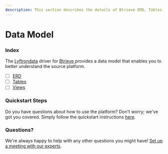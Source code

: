 ```yaml
---
description: This section describes the details of Btrieve ERD, Tables, and Views.
---
```


# Data Model

### Index

The  [Lyftrondata](https://www.lyftrondata.com/) driver for [Btrieve](https://www.lyftrondata.com/integration/btrieve/)[ ](https://www.lyftrondata.com/integration/btrieve/)provides a data model that enables you to better understand the source platform.

* [ ] [ERD](../../../technology-analytics/btrieve/data-model/erd.md)
* [ ] [Tables](../../../technology-analytics/btrieve/data-model/tables.md)
* [ ] [Views](../../../technology-analytics/btrieve/data-model/views.md)

### Quickstart Steps

Do you have questions about how to use the platform? Don't worry; we've got you covered. Simply follow the quickstart instructions [here](../../../../quickstart-steps.md).

### Questions? <a href="#questions" id="questions"></a>

We're always happy to help with any other questions you might have! [Set up a meeting with our experts](https://www.lyftrondata.com/book-a-meeting/).

